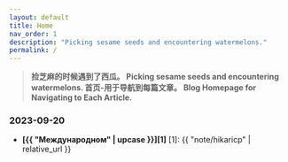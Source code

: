 ```yaml
---
layout: default
title: Home
nav_order: 1
description: "Picking sesame seeds and encountering watermelons."
permalink: /
---
```


> **捡芝麻的时候遇到了西瓜。
> Picking sesame seeds and encountering watermelons.
> 首页-用于导航到每篇文章。
> Blog Homepage for Navigating to Each Article.**

### 2023-09-20
- **[{{ "Международном" | upcase }}][1]**
[1]: {{ "note/hikaricp" | relative_url }}

